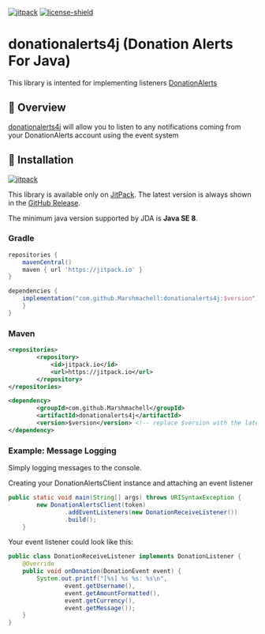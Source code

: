 [jitpack]: https://img.shields.io/badge/Snapshots-JitPack?logo=jitpack
[license]: https://github.com/Marshmachell/donationalerts4j/blob/master/LICENSE
[license-shield]: https://img.shields.io/badge/License-Apache%202.0-white.svg
[donation-alerts]: https://www.donationalerts.com/
[self]: https://github.com/Marshmachell/donationalerts4j/

[![jitpack][]](https://jitpack.io/#Marshmachell/donationalerts4j)
[![license-shield][]][license]

# donationalerts4j (Donation Alerts For Java)

This library is intented for implementing listeners [DonationAlerts][donation-alerts]

## 📖 Overview

[donationalerts4j][self] will allow you to listen to any notifications coming from your DonationAlerts account using the event system

## 🔬 Installation

[![jitpack][]](https://jitpack.io/#Marshmachell/donationalerts4j)

This library is available only on [JitPack](https://jitpack.io). The latest version is always shown in the [GitHub Release](https://github.com/Marshmachell/donationalerts4j/releases/latest).

The minimum java version supported by JDA is **Java SE 8**.

### Gradle

```gradle
repositories {
    mavenCentral()
    maven { url 'https://jitpack.io' }
}

dependencies {
    implementation("com.github.Marshmachell:donationalerts4j:$version") { // replace $version with the latest version
    }
}
```

### Maven

```xml
<repositories>
		<repository>
		    <id>jitpack.io</id>
		    <url>https://jitpack.io</url>
		</repository>
</repositories>

<dependency>
	    <groupId>com.github.Marshmachell</groupId>
	    <artifactId>donationalerts4j</artifactId>
	    <version>$version</version> <!-- replace $version with the latest version -->
</dependency>
```

### Example: Message Logging

Simply logging messages to the console.

Creating your DonationAlertsClient instance and attaching an event listener

```java
public static void main(String[] args) throws URISyntaxException {
        new DonationAlertsClient(token)
                .addEventListeners(new DonationReceiveListener())
                .build();
    }
```

Your event listener could look like this:

```java
public class DonationReceiveListener implements DonationListener {
    @Override
    public void onDonation(DonationEvent event) {
        System.out.printf("[%s] %s %s: %s\n",
                event.getUsername(),
                event.getAmountFormatted(),
                event.getCurrency(),
                event.getMessage());
    }
}
```
